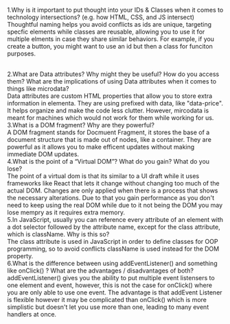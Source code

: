 1.Why is it important to put thought into your IDs & Classes when it comes to technology intersections? (e.g. how HTML, CSS, and JS intersect)<br>
Thoughtful naming helps you avoid conflicts as ids are unique, targeting specfic elements while classes are reusable, allowing you to use it for multiple elments in case they share similar behaviors. 
For example, if you create a button, you might want to use an id but then a class for funciton purposes.

<br>
2.What are Data attributes? Why might they be useful? How do you access them? What are the implications of using Data attributes when it comes to things like microdata?<br>
Data attributes are custom HTML properties that allow you to store extra information in elementa. They are using prefixed with data, like "data-price". It helps organize and make the code less clutter. However, mircodata is meant for machines which would not work for them while working for us.

<br>
3.What is a DOM fragment? Why are they powerful?<br>
A DOM fragment stands for Docmuent Fragment, it stores the base of a document structure that is made out of nodes, like a container. They are powerful as it allows you to make efficent updates without making immediate DOM updates.

<br>
4.What is the point of a “Virtual DOM”? What do you gain? What do you lose?<br>
The point of a virtual dom is that its similar to a UI draft while it uses frameworks like React that lets it change without changing too much of the actual DOM. Changes are only applied when there is a process that shows the necessary alterations.
Due to that you gain performance as you don't need to keep using the real DOM while due to it not being the DOM you may lose mempry as it requires extra memory.

<br>
5.In JavaScript, usually you can reference every attribute of an element with a dot selector followed by the attribute name, except for the class attribute, which is className. Why is this so?<br>
The class attribute is used in JavaScript in order to define classes for OOP programming, so to avoid conflicts className is used instead for the DOM property.

<br>
6.What is the difference between using addEventListener() and something like onClick() ? What are the advantages / disadvantages of both?<br>
addEventListener() gives you the ability to put multiple event listensers to one element and event, however, this is not the case for onClick() where you are only able to use one event. The advantage is that addEvent Listener is flexible however it may be complicated than onClick() which is more simplistic but doesn't let you use more than one, leading to many event handlers at once.
